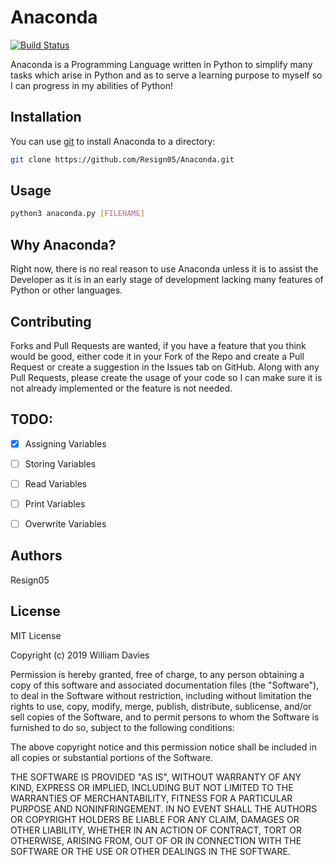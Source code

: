 # Anaconda

[![Build Status](https://travis-ci.com/Resign05/Anaconda.svg?branch=master)](https://travis-ci.com/Resign05/Anaconda)

Anaconda is a Programming Language written in Python to simplify many tasks which arise in Python and as to serve a learning purpose to myself so I can progress in my abilities of Python!

## Installation

You can use [git]() to install Anaconda to a directory:

```bash
git clone https://github.com/Resign05/Anaconda.git
```

## Usage

```bash
python3 anaconda.py [FILENAME]
```

## Why Anaconda?

Right now, there is no real reason to use Anaconda unless it is to assist the Developer as it is in an early stage of development lacking many features of Python or other languages.

## Contributing

Forks and Pull Requests are wanted, if you have a feature that you think would be good, either code it in your Fork of the Repo and create a Pull Request or create a suggestion in the Issues tab on GitHub. Along with any Pull Requests, please create the usage of your code so I can make sure it is not already implemented or the feature is not needed.

## TODO:

- [x] Assigning Variables

- [ ] Storing Variables

- [ ] Read Variables

- [ ] Print Variables

- [ ] Overwrite Variables

## Authors

Resign05

## License

MIT License

Copyright (c) 2019 William Davies

Permission is hereby granted, free of charge, to any person obtaining a copy
of this software and associated documentation files (the "Software"), to deal
in the Software without restriction, including without limitation the rights
to use, copy, modify, merge, publish, distribute, sublicense, and/or sell
copies of the Software, and to permit persons to whom the Software is
furnished to do so, subject to the following conditions:

The above copyright notice and this permission notice shall be included in all
copies or substantial portions of the Software.

THE SOFTWARE IS PROVIDED "AS IS", WITHOUT WARRANTY OF ANY KIND, EXPRESS OR
IMPLIED, INCLUDING BUT NOT LIMITED TO THE WARRANTIES OF MERCHANTABILITY,
FITNESS FOR A PARTICULAR PURPOSE AND NONINFRINGEMENT. IN NO EVENT SHALL THE
AUTHORS OR COPYRIGHT HOLDERS BE LIABLE FOR ANY CLAIM, DAMAGES OR OTHER
LIABILITY, WHETHER IN AN ACTION OF CONTRACT, TORT OR OTHERWISE, ARISING FROM,
OUT OF OR IN CONNECTION WITH THE SOFTWARE OR THE USE OR OTHER DEALINGS IN THE
SOFTWARE.

